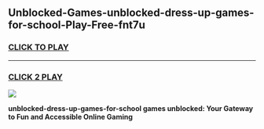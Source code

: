 
## Unblocked-Games-unblocked-dress-up-games-for-school-Play-Free-fnt7u
<h3>
<a href="https://premium76.site?title=unblocked-dress-up-games-for-school&ref=09A">CLICK TO PLAY</a></h3>
<hr>

<h3>
<a href="https://premium76.site?title=unblocked-dress-up-games-for-school&ref=09A">CLICK 2 PLAY</a>
  
</h3>

<a href="https://premium76.site?title=unblocked-dress-up-games-for-school&ref=09A"><img src="https://clearcache.store/games.png"></a>


**unblocked-dress-up-games-for-school games unblocked: Your Gateway to Fun and Accessible Online Gaming**
